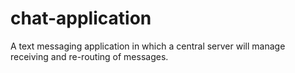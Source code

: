# chat-application
A text messaging application in which a central server will manage receiving and re-routing of messages.

